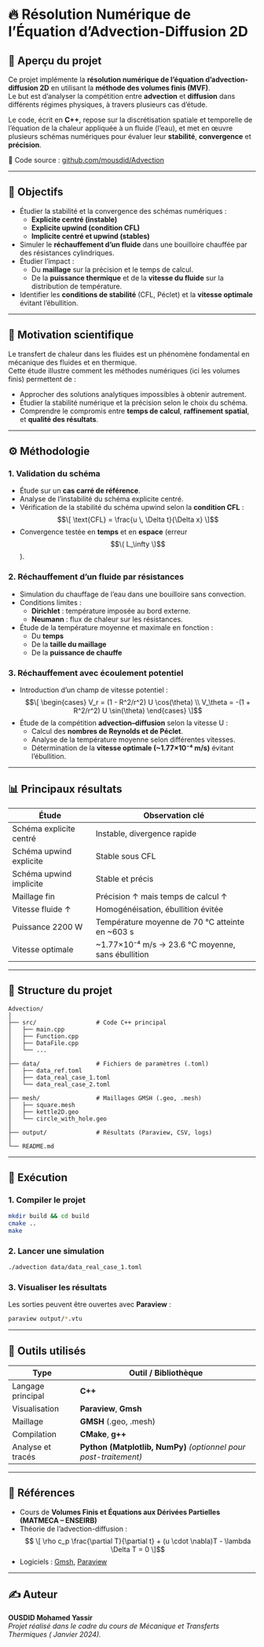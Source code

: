 # 🔥 Résolution Numérique de l’Équation d’Advection-Diffusion 2D

## 📘 Aperçu du projet

Ce projet implémente la **résolution numérique de l’équation d’advection-diffusion 2D** en utilisant la **méthode des volumes finis (MVF)**.  
Le but est d’analyser la compétition entre **advection** et **diffusion** dans différents régimes physiques, à travers plusieurs cas d’étude.

Le code, écrit en **C++**, repose sur la discrétisation spatiale et temporelle de l’équation de la chaleur appliquée à un fluide (l’eau), et met en œuvre plusieurs schémas numériques pour évaluer leur **stabilité**, **convergence** et **précision**.

📂 Code source : [github.com/mousdid/Advection](https://github.com/mousdid/Advection)

---

## 🎯 Objectifs

- Étudier la stabilité et la convergence des schémas numériques :
  - **Explicite centré (instable)**
  - **Explicite upwind (condition CFL)**
  - **Implicite centré et upwind (stables)**
- Simuler le **réchauffement d’un fluide** dans une bouilloire chauffée par des résistances cylindriques.
- Étudier l’impact :
  - Du **maillage** sur la précision et le temps de calcul.
  - De la **puissance thermique** et de la **vitesse du fluide** sur la distribution de température.
- Identifier les **conditions de stabilité** (CFL, Péclet) et la **vitesse optimale** évitant l’ébullition.

---

## 🧠 Motivation scientifique

Le transfert de chaleur dans les fluides est un phénomène fondamental en mécanique des fluides et en thermique.  
Cette étude illustre comment les méthodes numériques (ici les volumes finis) permettent de :
- Approcher des solutions analytiques impossibles à obtenir autrement.  
- Étudier la stabilité numérique et la précision selon le choix du schéma.  
- Comprendre le compromis entre **temps de calcul**, **raffinement spatial**, et **qualité des résultats**.

---

## ⚙️ Méthodologie

### 1. Validation du schéma
- Étude sur un **cas carré de référence**.
- Analyse de l’instabilité du schéma explicite centré.
- Vérification de la stabilité du schéma upwind selon la **condition CFL** :
  $$\[
  \text{CFL} = \frac{u \, \Delta t}{\Delta x}
  \]$$
- Convergence testée en **temps** et en **espace** (erreur $$\( L_\infty \)$$).

### 2. Réchauffement d’un fluide par résistances
- Simulation du chauffage de l’eau dans une bouilloire sans convection.
- Conditions limites :
  - **Dirichlet** : température imposée au bord externe.
  - **Neumann** : flux de chaleur sur les résistances.
- Étude de la température moyenne et maximale en fonction :
  - Du **temps**
  - De la **taille du maillage**
  - De la **puissance de chauffe**

### 3. Réchauffement avec écoulement potentiel
- Introduction d’un champ de vitesse potentiel :
  $$\[
  \begin{cases}
  V_r = (1 - R^2/r^2) U \cos(\theta) \\
  V_\theta = -(1 + R^2/r^2) U \sin(\theta)
  \end{cases}
  \]$$
- Étude de la compétition **advection–diffusion** selon la vitesse U :
  - Calcul des **nombres de Reynolds et de Péclet**.
  - Analyse de la température moyenne selon différentes vitesses.
  - Détermination de la **vitesse optimale (~1.77×10⁻⁴ m/s)** évitant l’ébullition.

---

## 📊 Principaux résultats

| Étude | Observation clé |
|--------|------------------|
| Schéma explicite centré | Instable, divergence rapide |
| Schéma upwind explicite | Stable sous CFL |
| Schéma upwind implicite | Stable et précis |
| Maillage fin | Précision ↑ mais temps de calcul ↑ |
| Vitesse fluide ↑ | Homogénéisation, ébullition évitée |
| Puissance 2200 W | Température moyenne de 70 °C atteinte en ~603 s |
| Vitesse optimale | ~1.77×10⁻⁴ m/s → 23.6 °C moyenne, sans ébullition |

---

## 🧩 Structure du projet

```
Advection/
│
├── src/                 # Code C++ principal
│   ├── main.cpp
│   ├── Function.cpp
│   ├── DataFile.cpp
│   └── ...
│
├── data/                # Fichiers de paramètres (.toml)
│   ├── data_ref.toml
│   ├── data_real_case_1.toml
│   └── data_real_case_2.toml
│
├── mesh/                # Maillages GMSH (.geo, .mesh)
│   ├── square.mesh
│   ├── kettle2D.geo
│   └── circle_with_hole.geo
│
├── output/              # Résultats (Paraview, CSV, logs)
│
└── README.md
```

---

## 🚀 Exécution

### 1. Compiler le projet
```bash
mkdir build && cd build
cmake ..
make
```

### 2. Lancer une simulation
```bash
./advection data/data_real_case_1.toml
```

### 3. Visualiser les résultats
Les sorties peuvent être ouvertes avec **Paraview** :
```bash
paraview output/*.vtu
```

---

## 🧮 Outils utilisés

| Type | Outil / Bibliothèque |
|------|----------------------|
| Langage principal | **C++** |
| Visualisation | **Paraview**, **Gmsh** |
| Maillage | **GMSH** (.geo, .mesh) |
| Compilation | **CMake**, **g++** |
| Analyse et tracés | **Python (Matplotlib, NumPy)** *(optionnel pour post-traitement)* |

---

## 🧾 Références

- Cours de **Volumes Finis et Équations aux Dérivées Partielles (MATMECA – ENSEIRB)**  
- Théorie de l’advection-diffusion :  
 $$ \[
  \rho c_p \frac{\partial T}{\partial t} + (u \cdot \nabla)T - \lambda \Delta T = 0
  \]$$
- Logiciels : [Gmsh](https://gmsh.info), [Paraview](https://www.paraview.org)

---

## ✍️ Auteur

**OUSDID Mohamed Yassir**  
_Projet réalisé dans le cadre du cours de Mécanique et Transferts Thermiques ( Janvier 2024)._
